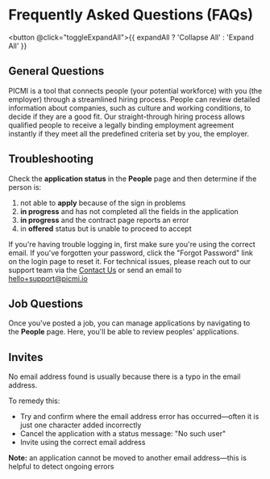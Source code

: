 # Frequently Asked Questions (FAQs)

<button @click="toggleExpandAll">{{ expandAll ? 'Collapse All' : 'Expand All' }}</button>

## General Questions

<faq question="What is PICMI?" :expandAll="expandAll" >
  PICMI is a tool that connects people (your potential workforce) with you (the employer) through a streamlined hiring process. People can review detailed information about companies, such as culture and working conditions, to decide if they are a good fit.
</faq>

<faq question="How does the straight-through hiring process work?" :expandAll="expandAll">
  Our straight-through hiring process allows qualified people to receive a legally binding employment agreement instantly if they meet all the predefined criteria set by you, the employer.
</faq>

## Troubleshooting

<faq question="What should I do if a person reports they can't complete an application?" :expandAll="expandAll">
   Check the <b>application status</b> in the <b>People</b> page and then determine if the person is:

1. not able to **apply** because of the sign in problems
2. **in progress** and has not completed all the fields in the application
3. **in progress** and the contract page reports an error
4. in **offered** status but is unable to proceed to accept

</faq>

<faq question="What should I do if I can't log into my account?" :expandAll="expandAll">
  If you're having trouble logging in, first make sure you're using the correct email. If you've forgotten your password, click the "Forgot Password" link on the login page to reset it.
</faq>

<faq question="Who do I contact for technical support?" :expandAll="expandAll">
  For technical issues, please reach out to our support team via the <a href="https://www.picmi.io/contact-us" target="_blank">Contact Us</a> or send an email to <a href="mailto:hello+support@picmi.com" target="_blank">hello+support@picmi.io</a>
</faq>

## Job Questions

<faq question="How do I manage applications?" :expandAll="expandAll">
  Once you've posted a job, you can manage applications by navigating to the <b>People</b> page. Here, you'll be able to review peoples' applications.
</faq>

## Invites

<faq question="What can I do when the invite bounced as no such user?" :expandAll="expandAll">
  No email address found is usually because there is a typo in the email address. 

To remedy this:

* Try and confirm where the email address error has occurred—often it is just one character added incorrectly
* Cancel the application with a status message: "No such user"
* Invite using the correct email address

**Note:** an application cannot be moved to another email address—this is helpful to detect ongoing errors 
</faq>


<script setup lang="ts">
import {ref} from 'vue';

const expandAll = ref(false);

const toggleExpandAll = () => {
  expandAll.value = !expandAll.value;
}
</script>
